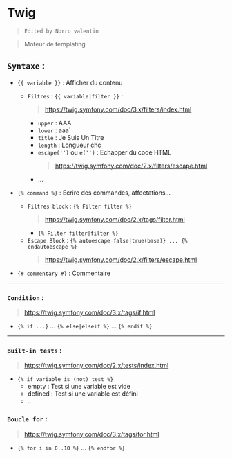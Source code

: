 # Twig

> `Edited by Norro valentin`

> Moteur de templating

## `Syntaxe` :
* `{{ variable }}` : Afficher du contenu
    * `Filtres` : `{{ variable|filter }}` :
        > https://twig.symfony.com/doc/3.x/filters/index.html
        * `upper` : AAA
        * `lower` : aaa`
        * `title` : Je Suis Un Titre
        * `length` : Longueur chc
        * `escape('')` ou `e('')` :  Echapper du code HTML
            > https://twig.symfony.com/doc/2.x/filters/escape.html
        * ...
    
* `{% command %}` : Ecrire des commandes, affectations...
    * `Filtres block` : `{% Filter filter %}`
        > https://twig.symfony.com/doc/2.x/tags/filter.html
        * `{% Filter filter|filter %}`
    * `Escape Block` : `{% autoescape false|true(base)} ... {% endautoescape %}`
        > https://twig.symfony.com/doc/2.x/filters/escape.html
* `{# commentary #}` : Commentaire
---
### `Condition` :
> https://twig.symfony.com/doc/3.x/tags/if.html
* `{% if ...}` ... `{% else|elseif %}` ... `{% endif %}`

---
### `Built-in tests` :
> https://twig.symfony.com/doc/2.x/tests/index.html
* `{% if variable is (not) test %}`
    * empty : Test si une variable est vide
    * defined : Test si une variable est défini
    * ...
### `Boucle for` : 
> https://twig.symfony.com/doc/3.x/tags/for.html
* `{% for i in 0..10 %}` ... `{% endfor %}`

